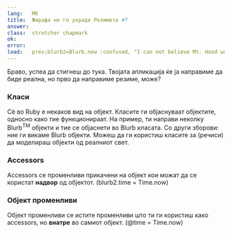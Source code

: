 ```yaml
---
lang:   МК
title:  Жирафа не го украде Резимето #7 
answer: 
class:  stretcher chapmark
ok:     
error:  
load:   prev;blurb2=Blurb.new :confused, "I can not believe Mt. Hood was stolen!"
---
```


Браво, успеа да стигнеш до тука. Твојата апликација ќе ја направиме да биде реална, но прво да направиме резиме, може? 

### Класи
Сѐ во Ruby е некаков вид на објект. Класите ги објаснуваат објектите, односно како тие функционираат.
На пример, ти направи неколку Blurb<sup>TM</sup> објекти и тие се објаснети во Blurb класата.
Со други зборови: ние ги викаме Blurb објекти.
Можеш да ги користиш класите за (речиси) да моделираш објекти од реалниот свет.

### Accessors
Accessors се променливи прикачени на објект кои можат да се користат __надвор__ од објектот.
(blurb2.time = Time.now)

### Објект променливи
Објект променливи се истите променливи што ти ги користиш како accessors, но __внатре__ во самиот објект.
(@time = Time.now)
